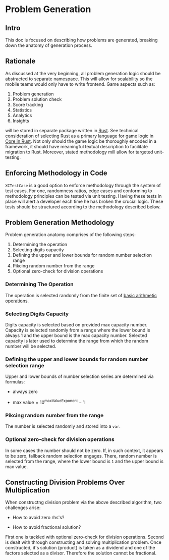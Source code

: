 # Problem Generation

## Intro

This doc is focused on describing how problems are generated, breaking down the anatomy of generation process.

## Rationale

As discussed at the very beginning, all problem generation logic should be abstracted to separate namespace. This will allow for scalability so the mobile teams would only have to write frontend. Game aspects such as:

1. Problem generation
2. Problem solution check
3. Score tracking
4. Statistics
5. Analytics
6. Insights

will be stored in separate package written in [Rust](https://www.rust-lang.org). See technical consideration of selecting Rust as a primary language for game logic in [Core in Rust](./4_4_TDR%3A%20Core%20in%20Rust.md). Not only should the game logic be thoroughly encoded in a framework, it should have meaningful textual description to facilitate migration to Rust. Moreover, stated methodology mill allow for targeted unit-testing.

## Enforcing Methodology in Code

`XCTestCase` is a good option to enforce methodology through the system of test cases. For one, randomness ratios, edge cases and conforming to methodology principles can be tested via unit testing. Having these tests in place will alert a developer each time he has broken the crucial logic.
These tests should be structured according to the methodology described below. 

## Problem Generation Methodology

Problem generation anatomy comprises of the following steps:

1. Determining the operation
2. Selecting digits capacity
3. Defining the upper and lower bounds for random number selection range
4. Pikcing random number from the range
5. Optional zero-check for division operations

### Determining The Operation

The operation is selected randomly from the finite set of [basic arithmetic operations](https://en.wikipedia.org/wiki/Arithmetic#:~:text=The%20main%20arithmetic%20operations%20are,subtraction%2C%20multiplication%2C%20and%20division.).

### Selecting Digits Capacity

Digits capacity is selected based on provided max capacity number. Capacity is selected randomly from a range where the lower bound is always 1 and the upper bound is the max capacity number. Selected capacity is later used to determine the range from which the random number will be selected.

### Defining the upper and lower bounds for random number selection range

Upper and lower bounds of number selection series are determined via formulas:

- $\text{always zero}$

- $\text{max value}=10^{\text{maxValueExponent}} - 1$

### Pikcing random number from the range

The number is selected randomly and stored into a `var`.

### Optional zero-check for division operations

In some cases the number should not be zero. If, in such context, it appears to be zero, fallback random selection engages. There, random number is selected from the range, where the lower bound is `1` and the upper bound is max value.

## Constructing Division Problems Over Multiplication

When constructng division problem via the above described algorithm, two challenges arise:

- How to avoid zero rhs's?

- How to avoid fractional solution?

First one is tackled with optional zero-check for division operations. Second is dealt with through constructing and solving multiplication problem. Once constructed, it's solution (product) is taken as a dividend and one of the factors selected as a divisor. Therefore the solution cannot be fractional.